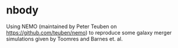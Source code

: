 # nbody

Using NEMO (maintained by Peter Teuben on https://github.com/teuben/nemo) to reproduce some galaxy merger simulations given by Toomres and Barnes et. al.


